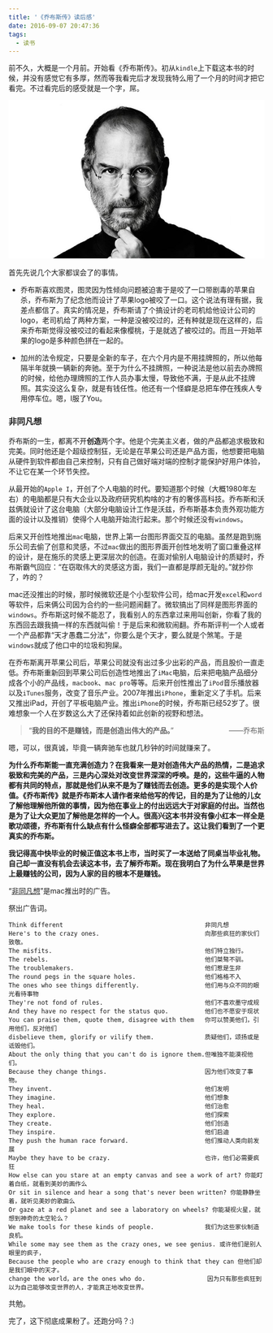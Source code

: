 ```yaml
---
title: '《乔布斯传》读后感'
date: 2016-09-07 20:47:36
tags:
  - 读书
---
```


前不久，大概是一个月前。开始看《乔布斯传》。初从`kindle`上下载这本书的时候，并没有感觉它有多厚，然而等我看完后才发现我特么用了一个月的时间才把它看完。不过看完后的感受就是一个字，屌。

![Steve Jobs](/img/steve-jobs.jpg)

首先先说几个大家都误会了的事情。
<!-- more -->

 - 乔布斯喜欢图灵，图灵因为性倾向问题被迫害于是咬了一口带剧毒的苹果自杀，乔布斯为了纪念他而设计了苹果logo被咬了一口。这个说法有理有据，我差点都信了。真实的情况是，乔布斯请了个搞设计的老司机给他设计公司的logo，老司机给了两种方案，一种是没被咬过的，还有种就是现在这样的，后来乔布斯觉得没被咬过的看起来像樱桃，于是就选了被咬过的。而且一开始苹果的logo是多种颜色拼在一起的。

 - 加州的法令规定，只要是全新的车子，在六个月内是不用挂牌照的，所以他每隔半年就换一辆新的奔驰。至于为什么不挂牌照，一种说法是他以前去办牌照的时候，给他办理牌照的工作人员办事太慢，导致他不满，于是从此不挂牌照。其实没这么复杂，就是有钱任性。他还有一个怪癖是总把车停在残疾人专用停车位。嗯，I服了You。

### 非同凡想

乔布斯的一生，都离不开**创造**两个字。他是个完美主义者，做的产品都追求极致和完美。同时他还是个超级控制狂，无论是在苹果公司还是产品方面，他想要把电脑从硬件到软件都由自己来控制，只有自己做好端对端的控制才能保护好用户体验，不让它在某一个环节失控。

从最开始的`Apple I`，开创了个人电脑的时代。要知道那个时候（大概1980年左右）的电脑都是只有大企业以及政府研究机构啥的才有的奢侈高科技。乔布斯和沃兹俩就设计了这台电脑（大部分电脑设计工作是沃兹，乔布斯基本负责外观功能方面的设计以及推销）使得个人电脑开始流行起来。那个时候还没有`windows`。

后来又开创性地推出`mac`电脑，世界上第一台图形界面交互的电脑。虽然是跑到施乐公司去偷了创意和灵感，不过`mac`做出的图形界面开创性地发明了窗口重叠这样的设计，是在施乐的灵感上更深层次的创造。在面对偷别人电脑设计的质疑时，乔布斯霸气回应：“在窃取伟大的灵感这方面，我们一直都是厚颜无耻的。”就抄你了，咋的？

mac还没推出的时候，那时候微软还是个小型软件公司，给mac开发`excel`和`word`等软件，后来俩公司因为合约的一些问题闹翻了。微软搞出了同样是图形界面的`windows`。乔布斯这时候不能忍了，我看别人的东西拿过来用叫创新，你看了我的东西回去跟我搞一样的东西就叫偷！于是后来和微软闹翻。乔布斯评判一个人或者一个产品都靠“天才愚蠢二分法”，你要么是个天才，要么就是个煞笔。于是`windows`就成了他口中的垃圾和狗屎。

在乔布斯离开苹果公司后，苹果公司就没有出过多少出彩的产品，而且股价一直走低。乔布斯重新回到苹果公司后创造性地推出了`iMac`电脑，后来把电脑产品细分成各个小的产品线，`macbook`、`mac pro`等等。后来开创性推出了`iPod`音乐播放器以及`iTunes`服务，改变了音乐产业。2007年推出`iPhone`，重新定义了手机。后来又推出iPad，开创了平板电脑产业。推出`iPhone`的时候，乔布斯已经52岁了。很难想象一个人在岁数这么大了还保持着如此创新的视野和想法。

>“**我的目的不是赚钱，而是创造出伟大的产品。**”<span style="float: right;">——乔布斯</span>

嗯，可以，很真诚，毕竟一辆奔驰车也就几秒钟的时间就赚来了。

**为什么乔布斯能一直充满创造力？在我看来一是对创造伟大产品的热情，二是追求极致和完美的产品，三是内心深处对改变世界深深的呼唤。是的，这些牛逼的人物都有共同的特点，那就是他们从来不是为了赚钱而去创造。更多的是实现个人价值。《乔布斯传》就是乔布斯本人请作者来给他写的传记，目的是为了让他的儿女了解他理解他所做的事情，因为他在事业上的付出远远大于对家庭的付出。当然也是为了让大众更加了解他是怎样的一个人。很高兴这本书并没有像小红本一样全是歌功颂德，乔布斯有什么缺点有什么怪癖全部都写进去了。这让我们看到了一个更真实的乔布斯。**

**我记得高中快毕业的时候正值这本书上市，当时买了一本送给了同桌当毕业礼物。自己却一直没有机会去读这本书，去了解乔布斯。现在我明白了为什么苹果是世界上最赚钱的公司，因为人家的目的根本不是赚钱。**

“[非同凡想](http://v.youku.com/v_show/id_XMzIyNTM3MzQ0.html?beta&)”是mac推出时的广告。

祭出广告词。

```歌词
Think different                                       非同凡想
Here's to the crazy ones.                             向那些疯狂的家伙们致敬。
The misfits.                                          他们特立独行。
The rebels.                                           他们桀骜不驯。
The troublemakers.                                    他们惹是生非
The round pegs in the square holes.                   他们格格不入
The ones who see things differently.                  他们用与众不同的眼光看待事物
They're not fond of rules.                            他们不喜欢墨守成规
And they have no respect for the status quo.          他们也不愿安于现状
You can praise them, quote them, disagree with them   你可以赞美他们，引用他们，反对他们
disbelieve them, glorify or vilify them.              质疑他们，颂扬或是诋毁他们。
About the only thing that you can't do is ignore them.但唯独不能漠视他们。
Because they change things.                           因为他们改变了事物。
They invent.                                          他们发明
They imagine.                                         他们想象   
They heal.                                            他们治愈
They explore.                                         他们探索   
They create.                                          他们创造       
They inspire.                                         他们启迪
They push the human race forward.                     他们推动人类向前发展
Maybe they have to be crazy.                          也许，他们必需要疯狂
How else can you stare at an empty canvas and see a work of art? 你能盯着白纸，就看到美妙的画作么
Or sit in silence and hear a song that's never been written? 你能静静坐着，就听见美妙的歌曲么
Or gaze at a red planet and see a laboratory on wheels? 你能凝视火星，就想到神奇的太空轮么？
We make tools for these kinds of people.              我们为这些家伙制造良机。
While some may see them as the crazy ones, we see genius. 或许他们是别人眼里的疯子，
Because the people who are crazy enough to think that they can 但他们却是我们眼中的天才。
change the world，are the ones who do.                 因为只有那些疯狂到以为自己能够改变世界的人，才能真正地改变世界。
```

共勉。

完了，这下彻底成果粉了。还跑分吗？:)
